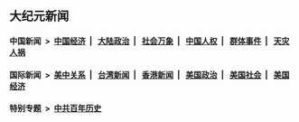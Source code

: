 ## 大纪元新闻

#### 中国新闻 &nbsp;>&nbsp; [中国经济](indexes/ncid283/README.md?04281645) &nbsp;| &nbsp; [大陆政治](indexes/ncid277/README.md?04281645) &nbsp;| &nbsp; [社会万象](indexes/ncid282/README.md?04281645) &nbsp;| &nbsp; [中国人权](indexes/ncid278/README.md?04281645) &nbsp;| &nbsp; [群体事件](indexes/ncid279/README.md?04281645) &nbsp;| &nbsp; [天灾人祸](indexes/ncid280/README.md?04281645)

#### 国际新闻 &nbsp;>&nbsp; [美中关系](indexes/nf1412576/README.md?04281645) &nbsp;| &nbsp; [台湾新闻](indexes/ncid1349361/README.md?04281645) &nbsp;| &nbsp; [香港新闻](indexes/ncid1349362/README.md?04281645) &nbsp;| &nbsp; [美国政治](indexes/ncid1078159/README.md?04281645) &nbsp;| &nbsp; [美国社会](indexes/ncid1078160/README.md?04281645) &nbsp;| &nbsp; [美国经济](indexes/ncid1078158/README.md?04281645)

#### 特别专题 &nbsp;>&nbsp; [中共百年历史](https://github.com/epoch-news/epoch-special/blob/master/README.md?04281645)  
